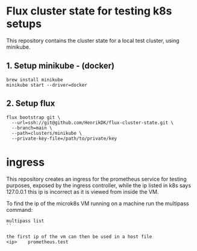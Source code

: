 # Flux cluster state for testing k8s setups
This repository contains the cluster state for a local test cluster, using minikube.


## 1. Setup minikube - (docker)

```
brew install minikube
minikube start --driver=docker
```

## 2. Setup flux
```
flux bootstrap git \
  --url=ssh://git@github.com/HenrikDK/flux-cluster-state.git \
  --branch=main \
  --path=clusters/minikube \
  --private-key-file=/path/to/private/key
```

# ingress
This repository creates an ingress for the prometheus service for testing purposes, exposed by the ingress controller, while the ip listed in k8s says 127.0.0.1 this ip is incorrect as it is viewed from inside the VM. 

To find the ip of the microk8s VM running on a machine run the multipass command:
```
multipass list
``

the first ip of the vm can then be used in a host file
<ip>    prometheus.test
